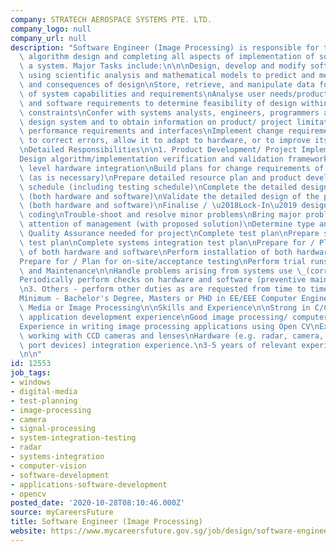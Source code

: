 ```yaml
---
company: STRATECH AEROSPACE SYSTEMS PTE. LTD.
company_logo: null
company_url: null
description: "Software Engineer (Image Processing) is responsible for the analysis,\
  \ algorithm design and completing all aspects of implementation of software for\
  \ a system. Major Tasks include:\n\n\nDesign, develop and modify software systems,\
  \ using scientific analysis and mathematical models to predict and measure outcome\
  \ and consequences of design\nStore, retrieve, and manipulate data for analysis\
  \ of system capabilities and requirements\nAnalyse user needs/product specifications\
  \ and software requirements to determine feasibility of design within time and cost\
  \ constraints\nConfer with systems analysts, engineers, programmers and others to\
  \ design system and to obtain information on product/ project limitations and capabilities,\
  \ performance requirements and interfaces\nImplement change requirements of software\
  \ to correct errors, allow it to adapt to hardware, or to improve its performance\n\
  \nDetailed Responsibilities\n\n1. Product Development/ Project Implementation\n\n\
  Design algorithm/implementation verification and validation framework\nApplication\
  \ level hardware integration\nBuild plans for change requirements of systems components\
  \ (as is necessary)\nPrepare detailed resource plan and product development/project\
  \ schedule (including testing schedule)\nComplete the detailed design of the product/system\
  \ (both hardware and software)\nValidate the detailed design of the product/system\
  \ (both hardware and software)\nFinalise / \u2018Lock-In\u2019 design\nDevelop software\
  \ coding\nTrouble-shoot and resolve minor problems\nBring major problems to the\
  \ attention of management (with proposed solution)\nDetermine type and extent of\
  \ Quality Assurance needed for project\nComplete test plan\nPrepare systems integration\
  \ test plan\nComplete systems integration test plan\nPrepare for / Plan for installation\
  \ of both hardware and software\nPerform installation of both hardware and software\n\
  Prepare for / Plan for on-site/acceptance testing\nPerform trial runs\n\n2. Warranty\
  \ and Maintenance\n\nHandle problems arising from systems use \_(corrective maintenance)\n\
  Periodically perform checks on hardware and software (preventive maintenance).\n\
  \n3. Others - perform other duties as are requested from time to time.\n\nQualitifications\n\
  Minimum - Bachelor's Degree, Masters or PHD in EE/EEE Computer Engineering, Digital\
  \ Media or Image Processing\n\nSkills and Experience\n\nStrong in C/C++\nWindows\
  \ application development experience\nGood image processing/ computer vision foundation\n\
  Experience in writing image processing applications using Open CV\nExperience in\
  \ working with CCD cameras and lenses\nHardware (e.g. radar, camera, lens, serial\
  \ port devices) integration experience.\n3-5 years of relevant experience\n\n\n\n\
  \n\n"
id: 12553
job_tags:
- windows
- digital-media
- test-planning
- image-processing
- camera
- signal-processing
- system-integration-testing
- radar
- systems-integration
- computer-vision
- software-development
- applications-software-development
- opencv
posted_date: '2020-10-28T08:10:46.000Z'
source: myCareersFuture
title: Software Engineer (Image Processing)
website: https://www.mycareersfuture.gov.sg/job/design/software-engineer-stratech-aerospace-systems-7b8a09cff436bbd99aff6807a075e62c
---
```

